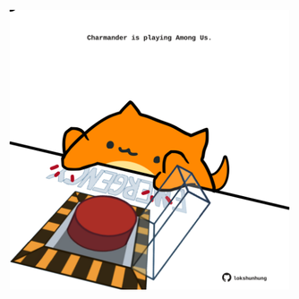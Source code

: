 <!-- built at 28/11/2023, 19:00:38 UTC -->
<p align="center">
  <img width="500" height="500" src="./ReadmeImage.svg">
</p>
